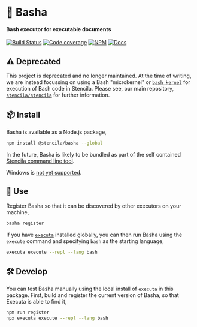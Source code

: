 # 🔨 Basha

#### Bash executor for executable documents

[![Build Status](https://dev.azure.com/stencila/stencila/_apis/build/status/stencila.basha?branchName=master)](https://dev.azure.com/stencila/stencila/_build/latest?definitionId=2&branchName=master)
[![Code coverage](https://codecov.io/gh/stencila/basha/branch/master/graph/badge.svg)](https://codecov.io/gh/stencila/basha)
[![NPM](https://img.shields.io/npm/v/@stencila/basha.svg?style=flat)](https://www.npmjs.com/package/@stencila/basha)
[![Docs](https://img.shields.io/badge/docs-latest-blue.svg)](https://stencila.github.io/basha/)

## ⚠️ Deprecated

This project is deprecated and no longer maintained. At the time of writing, we are instead focussing on using a Bash "microkernel" or [`bash_kernel`](https://github.com/takluyver/bash_kernel) for execution of Bash code in Stencila. Please see, our main repository, [`stencila/stencila`](https://github.com/stencila/stencila) for further information.

## 📦 Install

Basha is available as a Node.js package,

```bash
npm install @stencila/basha --global
```

In the future, Basha is likely to be bundled as part of the self contained [Stencila command line tool](https://github.com/stencila/stencila#cli).

Windows is [not yet supported](https://github.com/stencila/basha/issues/2).

## 🚀 Use

Register Basha so that it can be discovered by other executors on your machine,

```bash
basha register
```

If you have [`executa`](https://github.com/stencila/executa) installed globally, you can then run Basha using the `execute` command and specifying `bash` as the starting language,

```bash
executa execute --repl --lang bash
```

## 🛠️ Develop

You can test Basha manually using the local install of `executa` in this package. First, build and register the current version of Basha, so that Executa is able to find it,

```bash
npm run register
npx executa execute --repl --lang bash
```
